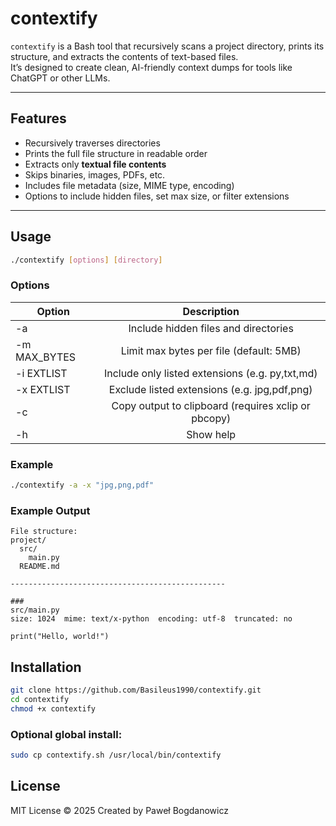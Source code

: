 # contextify

`contextify` is a Bash tool that recursively scans a project directory, prints its structure, and extracts the contents of text-based files.  
It’s designed to create clean, AI-friendly context dumps for tools like ChatGPT or other LLMs.

---

## Features

- Recursively traverses directories
- Prints the full file structure in readable order
- Extracts only **textual file contents**
- Skips binaries, images, PDFs, etc.
- Includes file metadata (size, MIME type, encoding)
- Options to include hidden files, set max size, or filter extensions

---

## Usage

```bash
./contextify [options] [directory]
```

### Options
|Option|Description|
|----------|:-------------:|
|-a	| Include hidden files and directories |
|-m MAX_BYTES	| Limit max bytes per file (default: 5MB)|
|-i EXTLIST	| Include only listed extensions (e.g. py,txt,md)|
|-x EXTLIST	| Exclude listed extensions (e.g. jpg,pdf,png)|
|-c | Copy output to clipboard (requires xclip or pbcopy)|
|-h	| Show help|

### Example

```bash
./contextify -a -x "jpg,png,pdf"
```

### Example Output

```
File structure:
project/
  src/
    main.py
  README.md

------------------------------------------------

###
src/main.py
size: 1024  mime: text/x-python  encoding: utf-8  truncated: no

print("Hello, world!")
```

## Installation

```bash
git clone https://github.com/Basileus1990/contextify.git
cd contextify
chmod +x contextify
```

### Optional global install:

```bash
sudo cp contextify.sh /usr/local/bin/contextify
```

## License

MIT License © 2025
Created by Paweł Bogdanowicz
